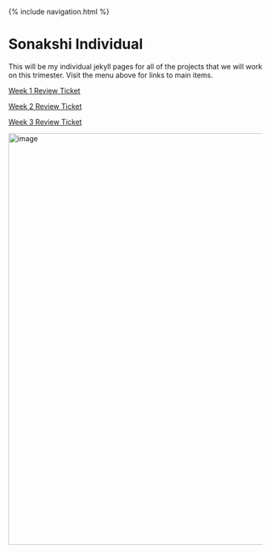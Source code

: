 
{% include navigation.html %}

# Sonakshi Individual 

This will be my individual jekyll pages for all of the  projects that we will work on this trimester. Visit the menu above for links to main items. 

[Week 1 Review Ticket](https://github.com/sonakshibhalla/tri3sonakshi/issues/172#issue-1175835031)

[Week 2 Review Ticket](https://github.com/sonakshibhalla/tri3sonakshi/projects/3#card-79860088)

[Week 3 Review Ticket](https://github.com/sonakshibhalla/tri3sonakshi/issues/175)

<img width="817" alt="image" src="https://user-images.githubusercontent.com/32502327/157549428-2bab682a-9a2d-475c-88b5-99011a9dfe25.png">

